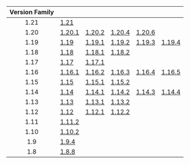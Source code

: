 | Version Family | | | | | |
|:---:|---|---|---|---|---|
| 1.21 | [1.21](https://github.com/BaldGang/spigot-build/releases/download/20240713/spigot-1.21.jar) | | | | |
| 1.20 | [1.20.1](https://github.com/BaldGang/spigot-build/releases/download/20240713/spigot-1.20.1.jar) | [1.20.2](https://github.com/BaldGang/spigot-build/releases/download/20240713/spigot-1.20.2.jar) | [1.20.4](https://github.com/BaldGang/spigot-build/releases/download/20240713/spigot-1.20.4.jar) | [1.20.6](https://github.com/BaldGang/spigot-build/releases/download/20240713/spigot-1.20.6.jar) | |
| 1.19 | [1.19](https://github.com/BaldGang/spigot-build/releases/download/20240713/spigot-1.19.jar) | [1.19.1](https://github.com/BaldGang/spigot-build/releases/download/20240713/spigot-1.19.1.jar) | [1.19.2](https://github.com/BaldGang/spigot-build/releases/download/20240713/spigot-1.19.2.jar) | [1.19.3](https://github.com/BaldGang/spigot-build/releases/download/20240713/spigot-1.19.3.jar) | [1.19.4](https://github.com/BaldGang/spigot-build/releases/download/20240713/spigot-1.19.4.jar) |
| 1.18 | [1.18](https://github.com/BaldGang/spigot-build/releases/download/20240713/spigot-1.18.jar) | [1.18.1](https://github.com/BaldGang/spigot-build/releases/download/20240713/spigot-1.18.1.jar) | [1.18.2](https://github.com/BaldGang/spigot-build/releases/download/20240713/spigot-1.18.2.jar) | | |
| 1.17 | [1.17](https://github.com/BaldGang/spigot-build/releases/download/20240713/spigot-1.17.jar) | [1.17.1](https://github.com/BaldGang/spigot-build/releases/download/20240713/spigot-1.17.1.jar) | | | |
| 1.16 | [1.16.1](https://github.com/BaldGang/spigot-build/releases/download/20240713/spigot-1.16.1.jar) | [1.16.2](https://github.com/BaldGang/spigot-build/releases/download/20240713/spigot-1.16.2.jar) | [1.16.3](https://github.com/BaldGang/spigot-build/releases/download/20240713/spigot-1.16.3.jar) | [1.16.4](https://github.com/BaldGang/spigot-build/releases/download/20240713/spigot-1.16.4.jar) | [1.16.5](https://github.com/BaldGang/spigot-build/releases/download/20240713/spigot-1.16.5.jar) |
| 1.15 | [1.15](https://github.com/BaldGang/spigot-build/releases/download/20240713/spigot-1.15.jar) | [1.15.1](https://github.com/BaldGang/spigot-build/releases/download/20240713/spigot-1.15.1.jar) | [1.15.2](https://github.com/BaldGang/spigot-build/releases/download/20240713/spigot-1.15.2.jar) | | |
| 1.14 | [1.14](https://github.com/BaldGang/spigot-build/releases/download/20240713/spigot-1.14.jar) | [1.14.1](https://github.com/BaldGang/spigot-build/releases/download/20240713/spigot-1.14.1.jar) | [1.14.2](https://github.com/BaldGang/spigot-build/releases/download/20240713/spigot-1.14.2.jar) | [1.14.3](https://github.com/BaldGang/spigot-build/releases/download/20240713/spigot-1.14.3.jar) | [1.14.4](https://github.com/BaldGang/spigot-build/releases/download/20240713/spigot-1.14.4.jar) |
| 1.13 | [1.13](https://github.com/BaldGang/spigot-build/releases/download/20240713/spigot-1.13.jar) | [1.13.1](https://github.com/BaldGang/spigot-build/releases/download/20240713/spigot-1.13.1.jar) | [1.13.2](https://github.com/BaldGang/spigot-build/releases/download/20240713/spigot-1.13.2.jar) | | |
| 1.12 | [1.12](https://github.com/BaldGang/spigot-build/releases/download/20240713/spigot-1.12.jar) | [1.12.1](https://github.com/BaldGang/spigot-build/releases/download/20240713/spigot-1.12.1.jar) | [1.12.2](https://github.com/BaldGang/spigot-build/releases/download/20240713/spigot-1.12.2.jar) | | |
| 1.11 | [1.11.2](https://github.com/BaldGang/spigot-build/releases/download/20240713/spigot-1.11.2.jar) | | | | |
| 1.10 | [1.10.2](https://github.com/BaldGang/spigot-build/releases/download/20240713/spigot-1.10.2.jar) | | | | |
| 1.9 | [1.9.4](https://github.com/BaldGang/spigot-build/releases/download/20240713/spigot-1.9.4.jar) | | | | |
| 1.8 | [1.8.8](https://github.com/BaldGang/spigot-build/releases/download/20240713/spigot-1.8.8.jar) | | | | |
